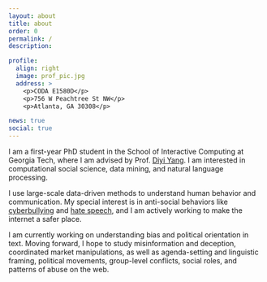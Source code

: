```yaml
---
layout: about
title: about
order: 0
permalink: /
description:

profile:
  align: right
  image: prof_pic.jpg
  address: >
    <p>CODA E1580D</p>
    <p>756 W Peachtree St NW</p>
    <p>Atlanta, GA 30308</p>

news: true
social: true
---
```


I am a first-year PhD student in the School of Interactive Computing at Georgia Tech, where I am advised by Prof. [Diyi Yang](https://www.cc.gatech.edu/~dyang888/index.html). I am interested in computational social science, data mining, and natural language processing.

I use large-scale data-driven methods to understand human behavior and communication. My special interest is in anti-social behaviors like [cyberbullying](https://www.aaai.org/ojs/index.php/ICWSM/article/view/7345) and [hate speech](http://claws.cc.gatech.edu/covid), and I am actively working to make the internet a safer place.

I am currently working on understanding bias and political orientation in text. Moving forward, I hope to study misinformation and deception, coordinated market manipulations, as well as agenda-setting and linguistic framing, political movements, group-level conflicts, social roles, and patterns of abuse on the web.
